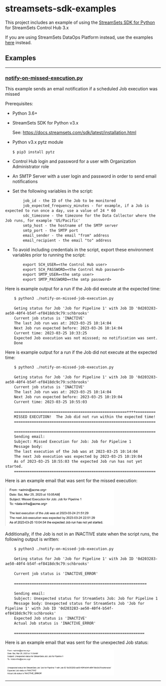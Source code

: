 # streamsets-sdk-examples

This project includes an example of using the [StreamSets SDK for Python](https://docs.streamsets.com/sdk/latest/index.html) for StreamSets Control Hub 3.x

If you are using StreamSets DataOps Platform instead, use the examples [here](https://github.com/onefoursix/streamsets-dataops-sdk-examples) instead.

## Examples

<hr/>

### [notify-on-missed-execution.py](python/notify-on-missed-execution.py)

This example sends an email notification if a scheduled Job execution was missed

Prerequisites:

 - Python 3.6+

 - StreamSets SDK for Python v3.x
 
   See: https://docs.streamsets.com/sdk/latest/installation.html

 - Python v3.x pytz module
 
    <code>$ pip3  install pytz</code>

 - Control Hub login and password for a user with Organization Administrator role

 - An SMTP Server with a user login and password in order to send email notifications

 - Set the following variables in the script:
 
````
        job_id - the ID of the Job to be monitored
        job_expected_frequency_minutes - for example, if a Job is expected to run once a day, use a value of 24 * 60
        sdc_timezone - the timezone for the Data Collector where the Job runs, for example 'US/Pacific'
        smtp_host - the hostname of the SMTP server
        smtp_port - the SMTP port
        email_sender - the email "from" address
        email_recipient - the email "to" address
````

 - To avoid including credentials in the script, export these environment variables
   prior to running the script:
````
        export SCH_USER=<the Control Hub user>
        export SCH_PASSWORD=<the Control Hub password>
        export SMTP_USER=<the smtp user>
        export SMTP_PASSWORD=<the smtp password>
````

Here is example output for a run if the Job did execute at the expected time:

````
    $ python3 ./notify-on-missed-job-execution.py

    Geting status for Job 'Job for Pipeline 1' with Job ID '0d203283-ae50-40f4-b54f-ef8418dc9c79:schbrooks'
    Current job status is 'INACTIVE'
    The last Job run was at: 2023-03-25 10:14:04
    Next Job run expected before: 2023-03-26 10:14:04
    Current time: 2023-03-25 10:33:25
    Expected Job execution was not misssed; no notification was sent.
    Done
````

Here is example output for a run if the Job did not execute at the expected time:
````
    $ python3 ./notify-on-missed-job-execution.py

    Geting status for Job 'Job for Pipeline 1' with Job ID '0d203283-ae50-40f4-b54f-ef8418dc9c79:schbrooks'
    Current job status is 'INACTIVE'
    The last Job run was at: 2023-03-25 10:14:04
    Next Job run expected before: 2023-03-25 10:19:04
    Current time: 2023-03-25 10:55:03

    ===================================================++++=========
    MISSED EXECUTION!  The Job did not run within the expected time!
    ================================================================

    ================================================================
    Sending email:
    Subject: Missed Execution for Job: Job for Pipeline 1
    Message body:
    The last execution of the Job was at 2023-03-25 10:14:04
    The next Job execution was expected by 2023-03-25 10:19:04
    As of 2023-03-25 10:55:03 the expected Job run has not yet started.
    ================================================================
````

Here is an example email that was sent for the missed execution:

<img src="images/missed-execution-email.png" alt="missed execution email" width="70%">


Additionally, if the Job is not in an INACTIVE state when the script runs, the following output is written:
````
    $ python3 ./notify-on-missed-job-execution.py

    Geting status for Job 'Job for Pipeline 1' with Job ID '0d203283-ae50-40f4-b54f-ef8418dc9c79:schbrooks'

    Current job status is 'INACTIVE_ERROR'

    ============================================================

    Sending email:
    Subject: Unexpected status for StreamSets Job: Job for Pipeline 1
    Message body: Unexpected status for StreamSets Job 'Job for Pipeline 1' with Job ID '0d203283-ae50-40f4-b54f-ef8418dc9c79:schbrooks'
    Expected Job status is 'INACTIVE'
    Actual Job status is 'INACTIVE_ERROR'

    ===========================================================
````
Here is an example email that was sent for the unexpected Job status:

<img src="images/unexpected-status-email.png" alt="unexpected status email" width="70%">



<hr/>

